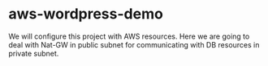 # aws-wordpress-demo
We will configure this project with AWS resources. Here we are going to deal with Nat-GW in public subnet for communicating with DB resources in private subnet.

